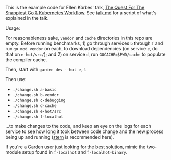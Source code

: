 This is the example code for Ellen Körbes' talk, [The Quest For The Snappiest Go & Kubernetes Workflow](https://garden.slides.com/ellenkorbes/snappy?token=hxfCQmd8). See [talk.md](talk.md) for a script of what's explained in the talk.

Usage:

For reasonableness sake, `vendor` and `cache` directories in this repo are empty. Before running benchmarks, 1) go through services `b` through `f` and run `go mod vendor` on each, to download dependencies (on service `e`, do that on `e-hot/src/`); and 2) on service `d`, run `GOCACHE=$PWD/cache` to populate the compiler cache. 

Then, start with `garden dev --hot e,f`.

Then use:
- `./change.sh a-basic`
- `./change.sh b-vendor`
- `./change.sh c-debugging`
- `./change.sh d-cache`
- `./change.sh e-hot/src`
- `./change.sh f-localhot`

...to make changes to the code, and keep an eye on the logs for each service to see how long it took between code change and the new process being up and running ([stern](https://github.com/wercker/stern) is recommended here).

If you're a Garden user just looking for the best solution, mimic the two-module setup found in `f-localhot` and `f-localhot-binary`.
